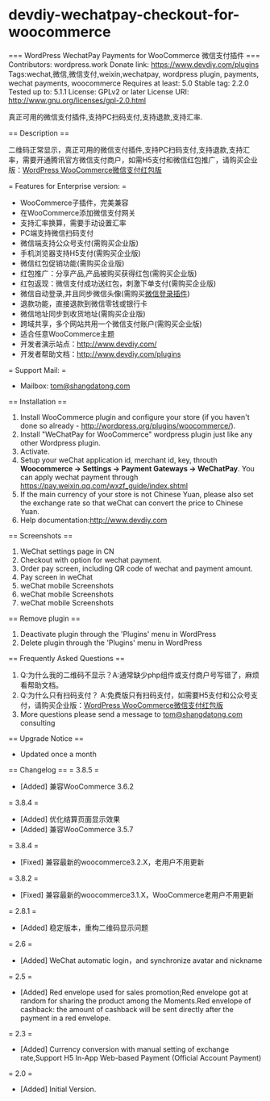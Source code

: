 # devdiy-wechatpay-checkout-for-woocommerce
=== WordPress WechatPay Payments for WooCommerce 微信支付插件 ===
Contributors: wordpress.work
Donate link: https://www.devdiy.com/plugins
Tags:wechat,微信,微信支付,weixin,wechatpay, wordpress plugin, payments, wechat payments, woocommerce
Requires at least: 5.0
Stable tag: 2.2.0
Tested up to: 5.1.1
License: GPLv2 or later
License URI: http://www.gnu.org/licenses/gpl-2.0.html

真正可用的微信支付插件,支持PC扫码支付,支持退款,支持汇率.

== Description ==

二维码正常显示，真正可用的微信支付插件,支持PC扫码支付,支持退款,支持汇率，需要开通腾讯官方微信支付商户，如需H5支付和微信红包推广，请购买企业版：<a href="https://www.devdiy.com/plugins" target="_blank">WordPress WooCommerce微信支付红包版</a>


= Features for Enterprise version: =

* WooCommerce子插件，完美兼容
* 在WooCommerce添加微信支付网关
* 支持汇率换算，需要手动设置汇率
* PC端支持微信扫码支付
* 微信端支持公众号支付(需购买企业版)
* 手机浏览器支持H5支付(需购买企业版)
* 微信红包促销功能(需购买企业版)
* 红包推广：分享产品,产品被购买获得红包(需购买企业版)
* 红包返现：微信支付成功送红包，刺激下单支付(需购买企业版)
* 微信自动登录,并且同步微信头像(需购买<a href="https://www.devdiy.com/plugins" target="_blank">微信登录插件</a>)
* 退款功能，直接退款到微信零钱或银行卡
* 微信地址同步到收货地址(需购买企业版)
* 跨域共享，多个网站共用一个微信支付账户(需购买企业版)
* 适合任意WooCommerce主题
* 开发者演示站点：<a href="http://www.devdiy.com/" target="_blank">http://www.devdiy.com/</a>
* 开发者帮助文档：<a href="http://www.devdiy.com/plugins" target="_blank">http://www.devdiy.com/plugins</a>


= Support Mail: =
* Mailbox: tom@shangdatong.com

== Installation ==
1.  Install WooCommerce plugin and configure your store (if you haven't done so already - http://wordpress.org/plugins/woocommerce/).
2.  Install "WeChatPay for WooCommerce" wordpress plugin just like any other Wordpress plugin.
3.  Activate.
4. Setup your weChat application id, merchant id, key, throuth <strong>Woocommerce -> Settings -> Payment Gateways -> WeChatPay</strong>.
   You can apply wechat payment through https://pay.weixin.qq.com/wxzf_guide/index.shtml
5. If the main currency of your store is not Chinese Yuan, please also set the exchange rate so that weChat can convert the price to Chinese Yuan.
6. Help documentation:http://www.devdiy.com

== Screenshots  ==
1. WeChat settings page in CN
2. Checkout with option for wechat payment.
3. Order pay screen, including QR code of wechat  and payment amount.
4. Pay screen in weChat
5. weChat mobile Screenshots
6. weChat mobile Screenshots
7. weChat mobile Screenshots

== Remove plugin ==
1. Deactivate plugin through the 'Plugins' menu in WordPress
2. Delete plugin through the 'Plugins' menu in WordPress

== Frequently Asked Questions ==
1. Q:为什么我的二维码不显示？A:通常缺少php组件或支付商户号写错了，麻烦看帮助文档。
2. Q:为什么只有扫码支付？ A:免费版只有扫码支付，如需要H5支付和公众号支付，请购买企业版：<a href="https://www.devidy.com/plugins" target="_blank">WordPress WooCommerce微信支付红包版</a>
3. More questions please send a message to tom@shangdatong.com consulting

== Upgrade Notice ==
* Updated once a month

== Changelog ==
= 3.8.5 =
* [Added] 兼容WooCommerce 3.6.2

= 3.8.4 =
* [Added] 优化结算页面显示效果
* [Added] 兼容WooCommerce 3.5.7

= 3.8.4 =
* [Fixed] 兼容最新的woocommerce3.2.X，老用户不用更新

= 3.8.2 =
* [Fixed] 兼容最新的woocommerce3.1.X，WooCommerce老用户不用更新

= 2.8.1 =
* [Added] 稳定版本，重构二维码显示问题

= 2.6 =
* [Added] WeChat automatic login，and synchronize avatar and nickname

= 2.5 =
* [Added] Red envelope used for sales promotion;Red envelope got at random for sharing the product among the Moments.Red envelope of cashback: the amount of cashback will be sent directly after the payment in a red envelope.

= 2.3 =
* [Added] Currency conversion with manual setting of exchange rate,Support H5 In-App Web-based Payment (Official Account Payment)

= 2.0 =
* [Added] Initial Version.

